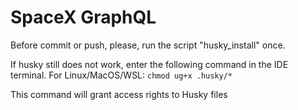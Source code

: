 # SpaceX GraphQL

Before commit or push, please, run the script "husky_install" once.

If husky still does not work, enter the following command in the IDE terminal.
For Linux/MacOS/WSL: `chmod ug+x .husky/*`

This command will grant access rights to Husky files